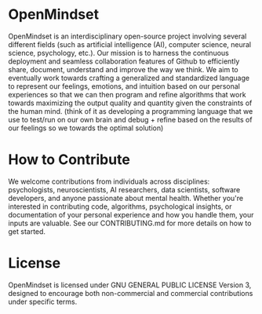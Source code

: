 # OpenMindset
OpenMindset is an interdisciplinary open-source project involving several different fields (such as artificial intelligence (AI), computer science, neural science, psychology, etc.). Our mission is to harness the continuous deployment and seamless collaboration features of Github to efficiently share, document,  understand and improve the way we think. We aim to eventually work towards crafting a generalized and standardized language to represent our feelings, emotions, and intuition based on our personal experiences so that we can then program and refine algorithms that work towards maximizing the output quality and quantity given the constraints of the human mind. (think of it as developing a programming language that we use to test/run on our own brain and debug + refine based on the results of our feelings so we towards the optimal solution)

# How to Contribute
We welcome contributions from individuals across disciplines: psychologists, neuroscientists, AI researchers, data scientists, software developers, and anyone passionate about mental health. Whether you're interested in contributing code, algorithms, psychological insights, or documentation of your personal experience and how you handle them, your inputs are valuable. See our CONTRIBUTING.md for more details on how to get started.
# License
OpenMindset is licensed under  GNU GENERAL PUBLIC LICENSE Version 3, designed to encourage both non-commercial and commercial contributions under specific terms.
